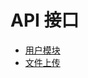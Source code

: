 # API 接口

- [用户模块](https://github.com/ddhujiang/vvschool/tree/master/doc/用户模块.md)
- [文件上传](https://github.com/ddhujiang/vvschool/tree/master/doc/文件上传.md)

